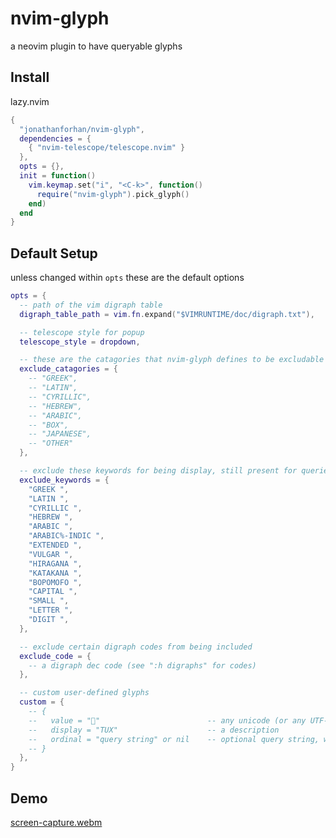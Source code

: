 # nvim-glyph

a neovim plugin to have queryable glyphs

## Install

lazy.nvim

```lua
{
  "jonathanforhan/nvim-glyph",
  dependencies = {
    { "nvim-telescope/telescope.nvim" }
  },
  opts = {},
  init = function()
    vim.keymap.set("i", "<C-k>", function()
      require("nvim-glyph").pick_glyph()
    end)
  end
}
```

## Default Setup

unless changed within ```opts``` these are the default options

```lua
opts = {
  -- path of the vim digraph table
  digraph_table_path = vim.fn.expand("$VIMRUNTIME/doc/digraph.txt"),

  -- telescope style for popup
  telescope_style = dropdown,

  -- these are the catagories that nvim-glyph defines to be excludable
  exclude_catagories = {
    -- "GREEK",
    -- "LATIN",
    -- "CYRILLIC",
    -- "HEBREW",
    -- "ARABIC",
    -- "BOX",
    -- "JAPANESE",
    -- "OTHER"
  },

  -- exclude these keywords for being display, still present for queries, however
  exclude_keywords = {
    "GREEK ",
    "LATIN ",
    "CYRILLIC ",
    "HEBREW ",
    "ARABIC ",
    "ARABIC%-INDIC ",
    "EXTENDED ",
    "VULGAR ",
    "HIRAGANA ",
    "KATAKANA ",
    "BOPOMOFO ",
    "CAPITAL ",
    "SMALL ",
    "LETTER ",
    "DIGIT ",
  },

  -- exclude certain digraph codes from being included
  exclude_code = {
    -- a digraph dec code (see ":h digraphs" for codes)
  },

  -- custom user-defined glyphs
  custom = {
    -- {
    --   value = ""                        -- any unicode (or any UTF-8 string for that matter)
    --   display = "TUX"                    -- a description
    --   ordinal = "query string" or nil    -- optional query string, will be the display if nil
    -- }
  },
}
```

## Demo

[screen-capture.webm](https://github.com/jonathanforhan/nvim-glyph/assets/99012095/96f33b19-4320-44f4-a20f-d0297d0f3fc4)
